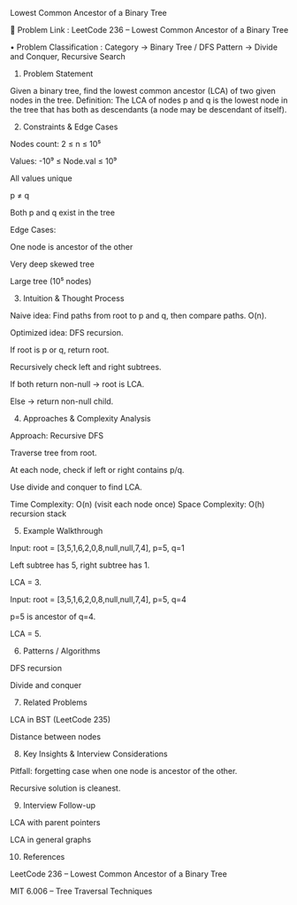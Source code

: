 Lowest Common Ancestor of a Binary Tree

🔗 Problem Link : LeetCode 236 – Lowest Common Ancestor of a Binary Tree

• Problem Classification :
Category → Binary Tree / DFS
Pattern → Divide and Conquer, Recursive Search

1. Problem Statement

Given a binary tree, find the lowest common ancestor (LCA) of two given nodes in the tree.
Definition: The LCA of nodes p and q is the lowest node in the tree that has both as descendants (a node may be descendant of itself).

2. Constraints & Edge Cases

Nodes count: 2 ≤ n ≤ 10⁵

Values: -10⁹ ≤ Node.val ≤ 10⁹

All values unique

p ≠ q

Both p and q exist in the tree

Edge Cases:

One node is ancestor of the other

Very deep skewed tree

Large tree (10⁵ nodes)

3. Intuition & Thought Process

Naive idea: Find paths from root to p and q, then compare paths. O(n).

Optimized idea: DFS recursion.

If root is p or q, return root.

Recursively check left and right subtrees.

If both return non-null → root is LCA.

Else → return non-null child.

4. Approaches & Complexity Analysis

Approach: Recursive DFS

Traverse tree from root.

At each node, check if left or right contains p/q.

Use divide and conquer to find LCA.

Time Complexity: O(n) (visit each node once)
Space Complexity: O(h) recursion stack

5. Example Walkthrough

Input: root = [3,5,1,6,2,0,8,null,null,7,4], p=5, q=1

Left subtree has 5, right subtree has 1.

LCA = 3.

Input: root = [3,5,1,6,2,0,8,null,null,7,4], p=5, q=4

p=5 is ancestor of q=4.

LCA = 5.

6. Patterns / Algorithms

DFS recursion

Divide and conquer

7. Related Problems

LCA in BST (LeetCode 235)

Distance between nodes

8. Key Insights & Interview Considerations

Pitfall: forgetting case when one node is ancestor of the other.

Recursive solution is cleanest.

9. Interview Follow-up

LCA with parent pointers

LCA in general graphs

10. References

LeetCode 236 – Lowest Common Ancestor of a Binary Tree

MIT 6.006 – Tree Traversal Techniques